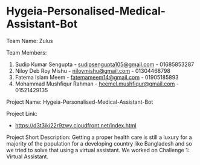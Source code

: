 # Hygeia-Personalised-Medical-Assistant-Bot

Team Name: Zulus

Team Members:
1. Sudip Kumar Sengupta - sudipsengupta105@gmail.com - 01685853287
2. Niloy Deb Roy Mishu - niloymishu@gmail.com - 01304468798
3. Fatema Islam Meem - fatemameem14@gmail.com - 01905185893
4. Mohammad Mushfiqur Rahman - heemel.mushfiqur@gmail.com - 01521429135

Project Name: Hygeia-Personalised-Medical-Assistant-Bot

Project Link:
- https://d3t3iki22r9zwv.cloudfront.net/index.html

Project Short Description: 
Getting a proper health care is still a luxury for a majority of the population for a developing country like Bangladesh and so we tried to solve that using a virtual assistant. We worked on Challenge 1: Virtual Assistant.


